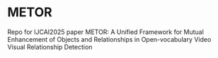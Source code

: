 # METOR
Repo for IJCAI2025 paper METOR: A Unified Framework for Mutual Enhancement of Objects and Relationships in Open-vocabulary Video Visual Relationship Detection
